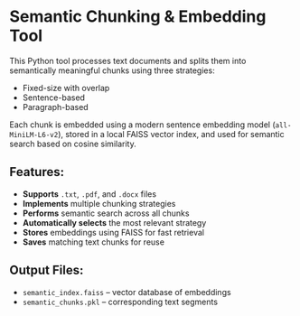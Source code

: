 # Semantic Chunking & Embedding Tool

This Python tool processes text documents and splits them into semantically meaningful chunks using three strategies:
- Fixed-size with overlap
- Sentence-based
- Paragraph-based

Each chunk is embedded using a modern sentence embedding model (`all-MiniLM-L6-v2`), stored in a local FAISS vector index, and used for semantic search based on cosine similarity.

## Features:

- **Supports** `.txt`, `.pdf`, and `.docx` files  
- **Implements** multiple chunking strategies  
- **Performs** semantic search across all chunks  
- **Automatically selects** the most relevant strategy  
- **Stores** embeddings using FAISS for fast retrieval  
- **Saves** matching text chunks for reuse  

## Output Files:

- `semantic_index.faiss` – vector database of embeddings  
- `semantic_chunks.pkl` – corresponding text segments  
